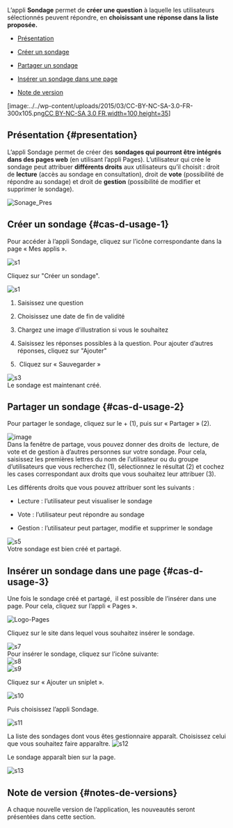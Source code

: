 L’appli **Sondage** permet de **créer une question** à laquelle les
utilisateurs sélectionnés peuvent répondre, en **choisissant une**
**réponse dans la liste proposée.**

-   [Présentation](index.html?iframe=true#presentation)

-   [Créer un sondage](index.html?iframe=true#cas-d-usage-1)

-   [Partager un sondage](index.html?iframe=true#cas-d-usage-2)

-   [Insérer un sondage dans une
    page](index.html?iframe=true#cas-d-usage-3)

-   [Note de version](index.html?iframe=true#notes-de-versions)

[image:../../wp-content/uploads/2015/03/CC-BY-NC-SA-3.0-FR-300x105.png[CC
BY-NC-SA 3.0
FR,width=100,height=35](http://creativecommons.org/licenses/by-nc-sa/3.0/fr/)]

Présentation {#presentation}
------------

L’appli Sondage permet de créer des **sondages qui pourront être
intégrés dans des pages web** (en utilisant l’appli Pages).
L’utilisateur qui crée le sondage peut attribuer **différents droits**
aux utilisateurs qu’il choisit : droit de **lecture** (accès au sondage
en consultation), droit de **vote** (possibilité de répondre au sondage)
et droit de **gestion** (possibilité de modifier et supprimer le
sondage).

![Sonage\_Pres](../../wp-content/uploads/2016/04/Sonage_Pres.png)

Créer un sondage {#cas-d-usage-1}
----------------

Pour accéder à l’appli Sondage, cliquez sur l’icône correspondante dans
la page « Mes applis ».

![s1](../../wp-content/uploads/2015/07/s1.png)

Cliquez sur "Créer un sondage".

![s1](../../wp-content/uploads/2015/07/s13.png)

1.  Saisissez une question

2.  Choisissez une date de fin de validité

3.  Chargez une image d’illustration si vous le souhaitez

4.  Saisissez les réponses possibles à la question. Pour ajouter
    d’autres réponses, cliquez sur "Ajouter"

5.   Cliquez sur « Sauvegarder »

![s3](../../wp-content/uploads/2015/06/s3.png) \
 Le sondage est maintenant créé.

Partager un sondage {#cas-d-usage-2}
-------------------

Pour partager le sondage, cliquez sur le + (1), puis sur « Partager »
(2).

![image](../../wp-content/uploads/2016/08/sondage1-1024x399.png) \
 Dans la fenêtre de partage, vous pouvez donner des droits de  lecture,
de vote et de gestion à d’autres personnes sur votre sondage. Pour cela,
saisissez les premières lettres du nom de l’utilisateur ou du groupe
d’utilisateurs que vous recherchez (1), sélectionnez le résultat (2) et
cochez les cases correspondant aux droits que vous souhaitez leur
attribuer (3).

Les différents droits que vous pouvez attribuer sont les suivants :

-   Lecture : l’utilisateur peut visualiser le sondage

-   Vote : l’utilisateur peut répondre au sondage

-   Gestion : l’utilisateur peut partager, modifie et supprimer le
    sondage

![s5](../../wp-content/uploads/2015/06/s5.png) \
 Votre sondage est bien créé et partagé.

Insérer un sondage dans une page {#cas-d-usage-3}
--------------------------------

Une fois le sondage créé et partagé,  il est possible de l’insérer dans
une page. Pour cela, cliquez sur l’appli « Pages ».

![Logo-Pages](../../wp-content/uploads/2016/04/Logo-Pages.png)

Cliquez sur le site dans lequel vous souhaitez insérer le sondage.

![s7](../../wp-content/uploads/2015/06/s7.png) \
 Pour insérer le sondage, cliquez sur l’icône suivante:\
 ![s8](../../wp-content/uploads/2015/06/s8.png) \
 ![s9](../../wp-content/uploads/2015/06/s9.png)

Cliquez sur « Ajouter un sniplet ».

![s10](../../wp-content/uploads/2015/06/s10.png)

Puis choisissez l’appli Sondage.

![s11](../../wp-content/uploads/2015/06/s11.png)

La liste des sondages dont vous êtes gestionnaire apparaît. Choisissez
celui que vous souhaitez faire apparaître.
![s12](../../wp-content/uploads/2015/06/s12.png)

Le sondage apparaît bien sur la page.

![s13](../../wp-content/uploads/2015/06/s13.png)

Note de version {#notes-de-versions}
---------------

A chaque nouvelle version de l’application, les nouveautés seront
présentées dans cette section.
